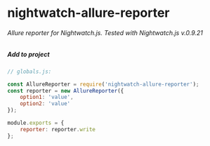 # nightwatch-allure-reporter

###### Allure reporter for Nightwatch.js. Tested with Nightwatch.js v.0.9.21

##### Add to project
```javascript 1.6
// globals.js:

const AllureReporter = require('nightwatch-allure-reporter');
const reporter = new AllureReporter({
    option1: 'value',
    option2: 'value'
});

module.exports = {
    reporter: reporter.write   
};
```